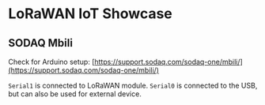# LoRaWAN IoT Showcase

## SODAQ Mbili

Check for Arduino setup: [https://support.sodaq.com/sodaq-one/mbili/](https://support.sodaq.com/sodaq-one/mbili/)

`Serial1` is connected to LoRaWAN module.
`Serial0` is connected to the USB, but can also be used for external device.